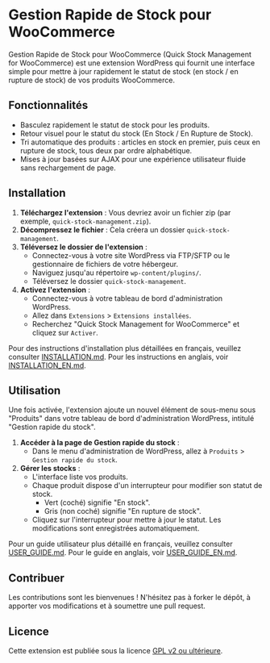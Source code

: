 # Gestion Rapide de Stock pour WooCommerce

Gestion Rapide de Stock pour WooCommerce (Quick Stock Management for WooCommerce) est une extension WordPress qui fournit une interface simple pour mettre à jour rapidement le statut de stock (en stock / en rupture de stock) de vos produits WooCommerce.

## Fonctionnalités

*   Basculez rapidement le statut de stock pour les produits.
*   Retour visuel pour le statut du stock (En Stock / En Rupture de Stock).
*   Tri automatique des produits : articles en stock en premier, puis ceux en rupture de stock, tous deux par ordre alphabétique.
*   Mises à jour basées sur AJAX pour une expérience utilisateur fluide sans rechargement de page.

## Installation

1.  **Téléchargez l'extension** : Vous devriez avoir un fichier zip (par exemple, `quick-stock-management.zip`).
2.  **Décompressez le fichier** : Cela créera un dossier `quick-stock-management`.
3.  **Téléversez le dossier de l'extension** :
    *   Connectez-vous à votre site WordPress via FTP/SFTP ou le gestionnaire de fichiers de votre hébergeur.
    *   Naviguez jusqu'au répertoire `wp-content/plugins/`.
    *   Téléversez le dossier `quick-stock-management`.
4.  **Activez l'extension** :
    *   Connectez-vous à votre tableau de bord d'administration WordPress.
    *   Allez dans `Extensions` > `Extensions installées`.
    *   Recherchez "Quick Stock Management for WooCommerce" et cliquez sur `Activer`.

Pour des instructions d'installation plus détaillées en français, veuillez consulter [INSTALLATION.md](INSTALLATION.md).
Pour les instructions en anglais, voir [INSTALLATION_EN.md](INSTALLATION_EN.md).

## Utilisation

Une fois activée, l'extension ajoute un nouvel élément de sous-menu sous "Produits" dans votre tableau de bord d'administration WordPress, intitulé "Gestion rapide du stock".

1.  **Accéder à la page de Gestion rapide du stock** :
    *   Dans le menu d'administration de WordPress, allez à `Produits` > `Gestion rapide du stock`.
2.  **Gérer les stocks** :
    *   L'interface liste vos produits.
    *   Chaque produit dispose d'un interrupteur pour modifier son statut de stock.
        *   Vert (coché) signifie "En stock".
        *   Gris (non coché) signifie "En rupture de stock".
    *   Cliquez sur l'interrupteur pour mettre à jour le statut. Les modifications sont enregistrées automatiquement.

Pour un guide utilisateur plus détaillé en français, veuillez consulter [USER_GUIDE.md](USER_GUIDE.md).
Pour le guide en anglais, voir [USER_GUIDE_EN.md](USER_GUIDE_EN.md).

## Contribuer

Les contributions sont les bienvenues ! N'hésitez pas à forker le dépôt, à apporter vos modifications et à soumettre une pull request.

## Licence

Cette extension est publiée sous la licence [GPL v2 ou ultérieure](https://www.gnu.org/licenses/gpl-2.0.html).
